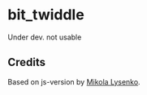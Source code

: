 # bit_twiddle
Under dev. not usable 

## Credits
Based on js-version by [Mikola Lysenko](https://github.com/mikolalysenko/bit-twiddle).  

